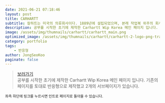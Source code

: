 ```yaml
---
date: 2021-06-21 07:18:46
layout: post
title: CARHARTT
subtitle: 칼하트는 미국의 의류회사이다. 1889년에 설립되었으며, 본래 작업복 위주의 회사였다. <sup><a href="https://ko.wikipedia.org/wiki/%EC%B9%BC%ED%95%98%ED%8A%B8">#</a></sup>
description: 공부를 시작한 초기에 제작한 Carhartt Wip Korea 메인 페이지 입니다. 기존의 페이지를 토대로 반응형으로 제작했고 3개의 서브페이지가 있습니다.
image: /assets/img/thumnails/carhartt/carhartt_main.png
optimized_image: /assets/img/thumnails/carhartt/carhartt-2-logo-png-transparent.jpg
category: portfolio
tags:
    - 반응형
author: JongSeoKoo
paginate: false
---
```


> <a href="/assets/portfolio/portfolio_carhartt/index.html">보러가기</a>  
> 공부를 시작한 초기에 제작한 Carhartt Wip Korea 메인 페이지 입니다. 기존의 페이지를 토대로 반응형으로 제작했고 2개의 서브페이지가 있습니다.

<sub>좌측 하단에 링크를 누르시면 인트로 페이지로 돌아올 수 있습니다.</sub>
